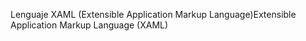 <span data-ttu-id="1b167-101">Lenguaje XAML (Extensible Application Markup Language)</span><span class="sxs-lookup"><span data-stu-id="1b167-101">Extensible Application Markup Language (XAML)</span></span>